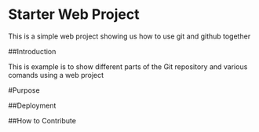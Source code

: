 # Starter Web Project

This is a simple web project showing us how to use git and github together

##Introduction

This is example is to show different parts of the Git repository and various comands using a web project 

#Purpose

##Deployment

##How to Contribute